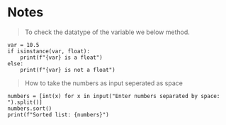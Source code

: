 # Notes

> To check the datatype of the variable we below method.
```
var = 10.5
if isinstance(var, float):
    print(f"{var} is a float")
else:
    print(f"{var} is not a float")

```

> How to take the numbers as input seperated as space

```
numbers = [int(x) for x in input("Enter numbers separated by space: ").split()]
numbers.sort()
print(f"Sorted list: {numbers}")
```